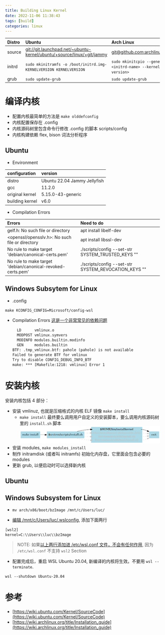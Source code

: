 ```yaml
---
title: Building Linux Kernel
date: 2022-11-06 11:38:43
tags: [build]
categories: linux
---
```


| Distro      | Ubuntu                        | Arch Linux                    |
|:------------|:------------------------------|:------------------------------|
| source      |[git://git.launchpad.net/~ubuntu-kernel/ubuntu/+source/linux/+git/jammy](git://git.launchpad.net/~ubuntu-kernel/ubuntu/+source/linux/+git/jammy) |[git@github.com:archlinux/linux.git](git@github.com:archlinux/linux.git) |
| initrd      | `sudo mkinitramfs -o /boot/initrd.img-KERNELVERSION KERNELVERSION` | `sudo mkinitcpio --generate <initrd-name> --kernel <kernel-version>` |
| grub        | `sudo update-grub`            | `sudo update-grub`            |

<!--more-->

# 编译内核

- 配置内核最简单的方法是 `make olddefconfig`
- 内核配置保存在 .config
- 内核源码树里包含命令行修改 .config 的脚本 scripts/config
- 内核构建依赖 flex, bison 词法分析程序

## Ubuntu

- Environment

| configuration             | version                            |
|:--------------------------|:-----------------------------------|
| distro                    | Ubuntu 22.04 Jammy Jellyfish       |
| gcc                       | 11.2.0                             |
| original kernel           | 5.15.0-43-generic                  |
| building kernel           | v6.0                               |

- Compilation Errors 

|  Errors                                                        | Need to do                                             |
|:---------------------------------------------------------------|:-------------------------------------------------------|
| gelf.h: No such file or directory                              | apt install libelf-dev                                 |
| <openssl/opensslv.h>: No such file or directory                | apt install libssl-dev                                 |
| No rule to make target 'debian/canonical-certs.pem'            | ./scripts/config --set-str SYSTEM_TRUSTED_KEYS ""      |
| No rule to make target 'debian/canonical-revoked-certs.pem'    | ./scripts/config --set-str SYSTEM_REVOCATION_KEYS ""   |

## Windows Subsytem for Linux

- .config

```
make KCONFIG_CONFIG=Microsoft/config-wsl
```

- Compilation Errors
  [这是一个非常常见的依赖问题](https://blog.csdn.net/qq_36393978/article/details/124274364)

  ```
    LD      vmlinux.o
    MODPOST vmlinux.symvers
    MODINFO modules.builtin.modinfo
    GEN     modules.builtin
  BTF: .tmp_vmlinux.btf: pahole (pahole) is not available
  Failed to generate BTF for vmlinux
  Try to disable CONFIG_DEBUG_INFO_BTF
  make: *** [Makefile:1218: vmlinux] Error 1
  ```
# 安装内核

安装内核包括 4 部分：

- 安装 vmlinuz, 也就是压缩格式的内核 ELF 镜像 `make install`
    - `make install` 最终要么调用用户自定义的安装脚本，要么调用内核源码树里的 `install.sh` 脚本
      ![](/images/kernel-build/install.png)
- 安装 modules, `make modules_install`
- 制作 initramdisk (或者叫 initramfs) 初始化内存盘，它里面会包含必要的 modules 
- 更新 grub, 以便启动时可以选择新内核

## Ubuntu

## Windows Subsystem for Linux


- `mv arch/x86/boot/bzImage /mnt/c/Users/luc/`

- [编辑 /mnt/c/Users/luc/.wslconfig](https://falco.org/blog/falco-wsl2-custom-kernel/), 添加下面两行

```
[wsl2]
kernel=C:\\Users\\luc\\bzImage
```

> NOTE: 如果[以上两行添加进 /etc/wsl.conf 文件，不会有任何作用](https://devblogs.microsoft.com/commandline/automatically-configuring-wsl/), 因为 `/etc/wsl.conf` 不支持 `wsl2` Section


- 配置完成后，重启 WSL Ubuntu 20.04, 新编译的内核将生效。不要用 `wsl --terminate`.

```
wsl --shutdown Ubuntu-20.04
```

# 参考

- [https://wiki.ubuntu.com/Kernel/SourceCode](https://wiki.ubuntu.com/Kernel/SourceCode)
- [https://wiki.archlinux.org/title/Installation_guide](https://wiki.archlinux.org/title/Installation_guide)
